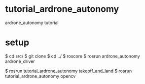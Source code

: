 # tutorial_ardrone_autonomy
ardrone_autonomy tutorial

# setup
$ cd src/
$ git clone 
$ cd ../
$ roscore
$ rosrun ardrone_autonomy ardrone_driver

$ rosrun tutorial_ardrone_autonomy takeoff_and_land
$ rosrun tutorial_ardrone_autonomy opencv
